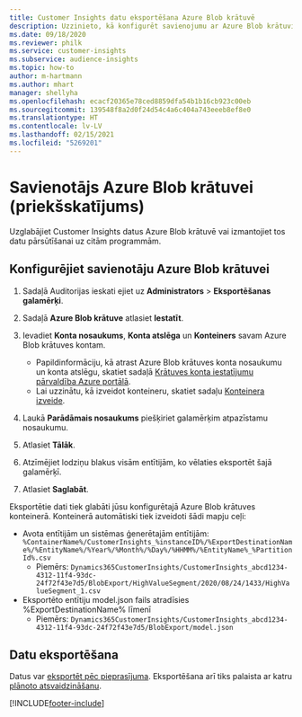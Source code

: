 ```yaml
---
title: Customer Insights datu eksportēšana Azure Blob krātuvē
description: Uzzinieto, kā konfigurēt savienojumu ar Azure Blob krātuvi.
ms.date: 09/18/2020
ms.reviewer: philk
ms.service: customer-insights
ms.subservice: audience-insights
ms.topic: how-to
author: m-hartmann
ms.author: mhart
manager: shellyha
ms.openlocfilehash: ecacf20365e78ced8859dfa54b1b16cb923c00eb
ms.sourcegitcommit: 139548f8a2d0f24d54c4a6c404a743eeeb8ef8e0
ms.translationtype: HT
ms.contentlocale: lv-LV
ms.lasthandoff: 02/15/2021
ms.locfileid: "5269201"
---
```

# <a name="connector-for-azure-blob-storage-preview"></a>Savienotājs Azure Blob krātuvei (priekšskatījums)

Uzglabājiet Customer Insights datus Azure Blob krātuvē vai izmantojiet tos datu pārsūtīšanai uz citām programmām.

## <a name="configure-the-connector-for-azure-blob-storage"></a>Konfigurējiet savienotāju Azure Blob krātuvei

1. Sadaļā Auditorijas ieskati ejiet uz **Administrators** > **Eksportēšanas galamērķi**.

1. Sadaļā **Azure Blob krātuve** atlasiet **Iestatīt**.

1. Ievadiet **Konta nosaukums**, **Konta atslēga** un **Konteiners** savam Azure Blob krātuves kontam.
    - Papildinformāciju, kā atrast Azure Blob krātuves konta nosaukumu un konta atslēgu, skatiet sadaļā [Krātuves konta iestatījumu pārvaldība Azure portālā](https://docs.microsoft.com/azure/storage/common/storage-account-manage).
    - Lai uzzinātu, kā izveidot konteineru, skatiet sadaļu [Konteinera izveide](https://docs.microsoft.com/azure/storage/blobs/storage-quickstart-blobs-portal#create-a-container).

1. Laukā **Parādāmais nosaukums** piešķiriet galamērķim atpazīstamu nosaukumu.

1. Atlasiet **Tālāk**.

1. Atzīmējiet lodziņu blakus visām entītijām, ko vēlaties eksportēt šajā galamērķī.

1. Atlasiet **Saglabāt**.

Eksportētie dati tiek glabāti jūsu konfigurētajā Azure Blob krātuves konteinerā. Konteinerā automātiski tiek izveidoti šādi mapju ceļi:

- Avota entītijām un sistēmas ģenerētajām entītijām: `%ContainerName%/CustomerInsights_%instanceID%/%ExportDestinationName%/%EntityName%/%Year%/%Month%/%Day%/%HHMM%/%EntityName%_%PartitionId%.csv`
  - Piemērs: `Dynamics365CustomerInsights/CustomerInsights_abcd1234-4312-11f4-93dc-24f72f43e7d5/BlobExport/HighValueSegment/2020/08/24/1433/HighValueSegment_1.csv`
- Eksportēto entītiju model.json fails atradīsies %ExportDestinationName% līmenī
  - Piemērs: `Dynamics365CustomerInsights/CustomerInsights_abcd1234-4312-11f4-93dc-24f72f43e7d5/BlobExport/model.json`

## <a name="export-the-data"></a>Datu eksportēšana

Datus var [eksportēt pēc pieprasījuma](export-destinations.md#export-data-on-demand). Eksportēšana arī tiks palaista ar katru [plānoto atsvaidzināšanu](system.md#schedule-tab).


[!INCLUDE[footer-include](../includes/footer-banner.md)]